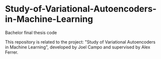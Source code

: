 # Study-of-Variational-Autoencoders-in-Machine-Learning
Bachelor final thesis code

This repository is related to the project: "Study of Variational Autoencoders in Machine Learning",
developed by Joel Campo and supervised by Alex Ferrer.
